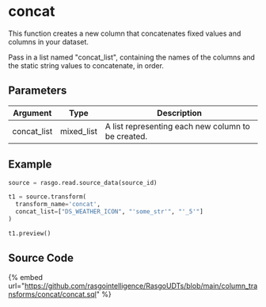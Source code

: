 

# concat

This function creates a new column that concatenates fixed values and columns in your dataset.

Pass in a list named "concat_list", containing the names of the columns and the static string values to concatenate, in order.


## Parameters

|  Argument   |    Type    |                    Description                     |
| ----------- | ---------- | -------------------------------------------------- |
| concat_list | mixed_list | A list representing each new column to be created. |


## Example

```python
source = rasgo.read.source_data(source_id)

t1 = source.transform(
  transform_name='concat',
  concat_list=["DS_WEATHER_ICON", "'some_str'", "'_5'"]
)

t1.preview()

```

## Source Code

{% embed url="https://github.com/rasgointelligence/RasgoUDTs/blob/main/column_transforms/concat/concat.sql" %}

